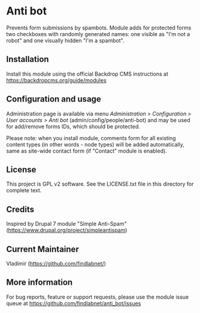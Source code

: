 Anti bot
========

Prevents form submissions by spambots.
Module adds for protected forms two checkboxes with randomly generated names: 
one visible as "I'm not a robot" and one visually hidden "I'm a spambot".

Installation
------------
Install this module using the official Backdrop CMS instructions at 
https://backdropcms.org/guide/modules

Configuration and usage
-----------------------
Administration page is available via menu *Administration > Configuration > 
User accounts > Anti bot* (admin/config/people/anti-bot) 
and may be used for add/remove forms IDs, which should be protected.

Please note: when you install module, comments form for all existing content types (in other words - node types)
will be added automatically, same as site-wide contact form (if "Contact" module is enabled).  


License
-------
This project is GPL v2 software. See the LICENSE.txt file in this directory for
complete text.

Credits
-------
Inspired by Drupal 7 module "Simple Anti-Spam" (https://www.drupal.org/project/simpleantispam) 

Current Maintainer
------------------
Vladimir (https://github.com/findlabnet/)

More information
----------------
For bug reports, feature or support requests, please use the module 
issue queue at https://github.com/findlabnet/anti_bot/issues
 
